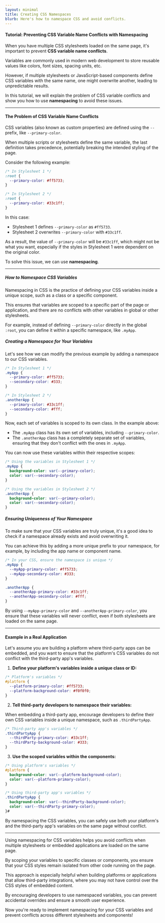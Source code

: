 ```yaml
---
layout: minimal
title: Creating CSS Namespaces
blurb: Here's how to namespace CSS and avoid conflicts.
---
```


#### Tutorial: Preventing CSS Variable Name Conflicts with Namespacing

When you have multiple CSS stylesheets loaded on the same page, it's important to prevent **CSS variable name conflicts**. 

Variables are commonly used in modern web development to store reusable values like colors, font sizes, spacing units, etc. 

However, if multiple stylesheets or JavaScript-based components define CSS variables with the same name, one might overwrite another, leading to unpredictable results.

In this tutorial, we will explain the problem of CSS variable conflicts and show you how to use **namespacing** to avoid these issues.

---

#### The Problem of CSS Variable Name Conflicts

CSS variables (also known as custom properties) are defined using the `--` prefix, like `--primary-color`. 

When multiple scripts or stylesheets define the same variable, the last definition takes precedence, potentially breaking the intended styling of the page.

Consider the following example:

```css
/* In Stylesheet 1 */
:root {
  --primary-color: #ff5733;
}

/* In Stylesheet 2 */
:root {
  --primary-color: #33c1ff;
}
```

In this case:

- Stylesheet 1 defines `--primary-color` as `#ff5733`.
- Stylesheet 2 overwrites `--primary-color` with `#33c1ff`.

As a result, the value of `--primary-color` will be `#33c1ff`, which might not be what you want, especially if the styles in Stylesheet 1 were dependent on the original color.

To solve this issue, we can use **namespacing**.

---

##### How to Namespace CSS Variables

Namespacing in CSS is the practice of defining your CSS variables inside a unique scope, such as a class or a specific component. 

This ensures that variables are scoped to a specific part of the page or application, and there are no conflicts with other variables in global or other stylesheets.

For example, instead of defining `--primary-color` directly in the global `:root`, you can define it within a specific namespace, like `.myApp`.

##### Creating a Namespace for Your Variables

Let's see how we can modify the previous example by adding a namespace to our CSS variables.

```css
/* In Stylesheet 1 */
.myApp {
  --primary-color: #ff5733;
  --secondary-color: #333;
}

/* In Stylesheet 2 */
.anotherApp {
  --primary-color: #33c1ff;
  --secondary-color: #fff;
}
```

Now, each set of variables is scoped to its own class. In the example above:

- The `.myApp` class has its own set of variables, including `--primary-color`.
- The `.anotherApp` class has a completely separate set of variables, ensuring that they don't conflict with the ones in `.myApp`.

You can now use these variables within their respective scopes:

```css
/* Using the variables in Stylesheet 1 */
.myApp {
  background-color: var(--primary-color);
  color: var(--secondary-color);
}

/* Using the variables in Stylesheet 2 */
.anotherApp {
  background-color: var(--primary-color);
  color: var(--secondary-color);
}
```

##### Ensuring Uniqueness of Your Namespace

To make sure that your CSS variables are truly unique, it's a good idea to check if a namespace already exists and avoid overwriting it. 

You can achieve this by adding a more unique prefix to your namespace, for example, by including the app name or component name.

```css
/* In your CSS, ensure the namespace is unique */
.myApp {
  --myApp-primary-color: #ff5733;
  --myApp-secondary-color: #333;
}

.anotherApp {
  --anotherApp-primary-color: #33c1ff;
  --anotherApp-secondary-color: #fff;
}
```

By using `--myApp-primary-color` and `--anotherApp-primary-color`, you ensure that these variables will never conflict, even if both stylesheets are loaded on the same page.

---

#### Example in a Real Application

Let's assume you are building a platform where third-party apps can be embedded, and you want to ensure that the platform's CSS variables do not conflict with the third-party app's variables.

1. **Define your platform's variables inside a unique class or ID:**

```css
/* Platform's variables */
#platform {
  --platform-primary-color: #ff5733;
  --platform-background-color: #f0f0f0;
}
```

2. **Tell third-party developers to namespace their variables:**

When embedding a third-party app, encourage developers to define their own CSS variables inside a unique namespace, such as `.thirdPartyApp`.

```css
/* Third-party app's variables */
.thirdPartyApp {
  --thirdParty-primary-color: #33c1ff;
  --thirdParty-background-color: #333;
}
```

3. **Use the scoped variables within the components:**

```css
/* Using platform's variables */
#platform {
  background-color: var(--platform-background-color);
  color: var(--platform-primary-color);
}

/* Using third-party app's variables */
.thirdPartyApp {
  background-color: var(--thirdParty-background-color);
  color: var(--thirdParty-primary-color);
}#
```

By namespacing the CSS variables, you can safely use both your platform's and the third-party app's variables on the same page without conflict.

---


Using namespacing for CSS variables helps you avoid conflicts when multiple stylesheets or embedded applications are loaded on the same page. 

By scoping your variables to specific classes or components, you ensure that your CSS styles remain isolated from other code running on the page.

This approach is especially helpful when building platforms or applications that allow third-party integrations, where you may not have control over the CSS styles of embedded content. 

By encouraging developers to use namespaced variables, you can prevent accidental overrides and ensure a smooth user experience.

Now you're ready to implement namespacing for your CSS variables and prevent conflicts across different stylesheets and components!









